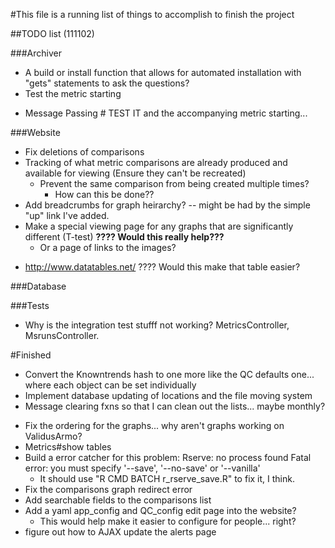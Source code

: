#This file is a running list of things to accomplish to finish the project

##TODO list (111102)

###Archiver
- A build or install function that allows for automated installation with "gets" statements to ask the questions?
-	Test the metric starting
* Message Passing # TEST IT and the accompanying metric starting...

###Website
  - Fix deletions of comparisons
  - Tracking of what metric comparisons are already produced and available for viewing (Ensure they can't be recreated)
    - Prevent the same comparison from being created multiple times?
      - How can this be done??
  - Add breadcrumbs for graph heirarchy?
      -- might be had by the simple "up" link I've added.
  - Make a special viewing page for any graphs that are significantly different (T-test) __????  Would this really help???__
    * Or a page of links to the images?
  * http://www.datatables.net/ ????  Would this make that table easier?

###Database

###Tests
* Why is the integration test stufff not working? MetricsController,
  MsrunsController.





#Finished
* Convert the Knowntrends hash to one more like the QC defaults one... where each object can be set individually
* Implement database updating of locations and the file moving system
* Message clearing fxns so that I can clean out the lists... maybe monthly?
- Fix the ordering for the graphs... why aren't graphs working on ValidusArmo?
- Metrics#show tables
- Build a error catcher for this problem: 
    Rserve: no process found
    Fatal error: you must specify '--save', '--no-save' or '--vanilla'
  * It should use "R CMD BATCH r\_rserve\_save.R" to fix it, I think.
- Fix the comparisons graph redirect error
- Add searchable fields to the comparisons list
- Add a yaml app\_config and QC\_config edit page into the website?
    - This would help make it easier to configure for people... right?
- figure out how to AJAX update the alerts page  
